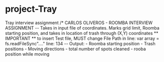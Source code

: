 # project-Tray
Tray interview assignment
/* CARLOS OLIVEROS - ROOMBA INTERVIEW ASSIGNMENT 
-- Takes in input file of coordinates. Marks grid limit, Roomba starting position, and takes in location of trash
    through (X,Y) coordinates
    ** IMPORTANT ** to insert Test file, MUST change File Path in line: var array = fs.readFileSync"...." line: 134
-- Output:
    - Roomba starting position
    - Trash positions
    - Moving directions
    - total number of spots cleaned
    - rooba position while moving
